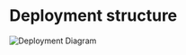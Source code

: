 # Deployment structure 
![Deployment Diagram](http://www.plantuml.com/plantuml/proxy?src=https://raw.githubusercontent.com/aykborstelmann/smart-doorbell/main/doc/uml/deployment-diagram.plantuml)
